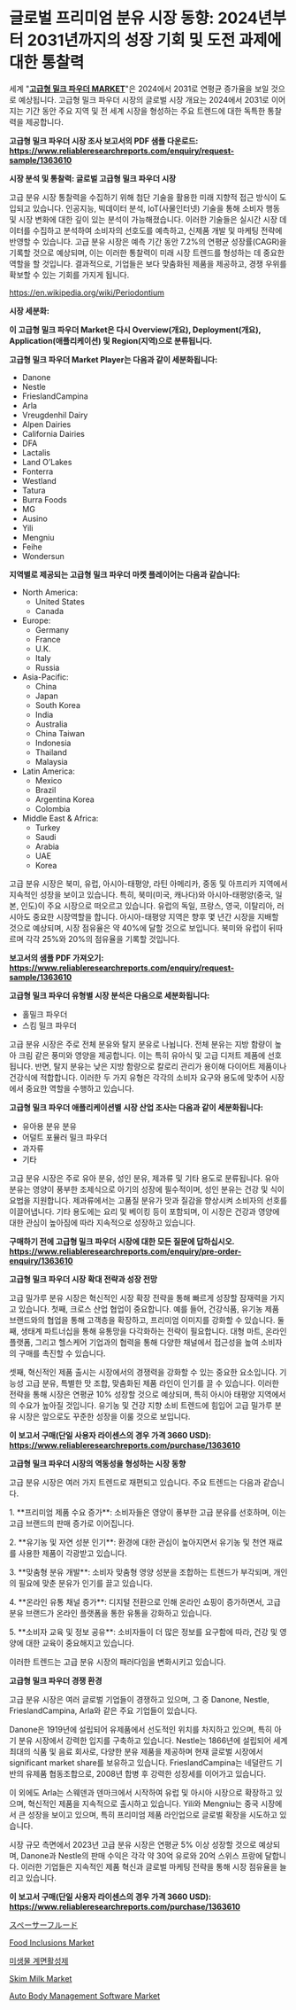 <p><h1>글로벌 프리미엄 분유 시장 동향: 2024년부터 2031년까지의 성장 기회 및 도전 과제에 대한 통찰력</h1></p><p>세계 "<strong><a href="https://www.reliableresearchreports.com/global-high-end-milk-powder-market-r1363610">고급형 밀크 파우더 MARKET</a></strong>"은 2024에서 2031로 연평균 증가율을 보일 것으로 예상됩니다. 고급형 밀크 파우더 시장의 글로벌 시장 개요는 2024에서 2031로 이어지는 기간 동안 주요 지역 및 전 세계 시장을 형성하는 주요 트렌드에 대한 독특한 통찰력을 제공합니다.</p>
<p><strong>고급형 밀크 파우더 시장 조사 보고서의 PDF 샘플 다운로드: <a href="https://www.reliableresearchreports.com/enquiry/request-sample/1363610">https://www.reliableresearchreports.com/enquiry/request-sample/1363610</a></strong></p>
<p><strong>시장 분석 및 통찰력: 글로벌 고급형 밀크 파우더 시장</strong></p>
<p><p>고급 분유 시장 통찰력을 수집하기 위해 첨단 기술을 활용한 미래 지향적 접근 방식이 도입되고 있습니다. 인공지능, 빅데이터 분석, IoT(사물인터넷) 기술을 통해 소비자 행동 및 시장 변화에 대한 깊이 있는 분석이 가능해졌습니다. 이러한 기술들은 실시간 시장 데이터를 수집하고 분석하여 소비자의 선호도를 예측하고, 신제품 개발 및 마케팅 전략에 반영할 수 있습니다. 고급 분유 시장은 예측 기간 동안 7.2%의 연평균 성장률(CAGR)을 기록할 것으로 예상되며, 이는 이러한 통찰력이 미래 시장 트렌드를 형성하는 데 중요한 역할을 할 것입니다. 결과적으로, 기업들은 보다 맞춤화된 제품을 제공하고, 경쟁 우위를 확보할 수 있는 기회를 가지게 됩니다.</p></p>
<p><a href="%7CAUTHORITHY_DOMAIN_URL%7C">https://en.wikipedia.org/wiki/Periodontium</a></p>
<p><strong>시장 세분화:</strong></p>
<p><strong>이 고급형 밀크 파우더 Market은 다시 Overview(개요), Deployment(개요), Application(애플리케이션) 및 Region(지역)으로 분류됩니다.</strong></p>
<p><strong>고급형 밀크 파우더 Market Player는 다음과 같이 세분화됩니다:</strong></p>
<p><ul><li>Danone</li><li>Nestle</li><li>FrieslandCampina</li><li>Arla</li><li>Vreugdenhil Dairy</li><li>Alpen Dairies</li><li>California Dairies</li><li>DFA</li><li>Lactalis</li><li>Land O’Lakes</li><li>Fonterra</li><li>Westland</li><li>Tatura</li><li>Burra Foods</li><li>MG</li><li>Ausino</li><li>Yili</li><li>Mengniu</li><li>Feihe</li><li>Wondersun</li></ul></p>
<p><strong>지역별로 제공되는 고급형 밀크 파우더 마켓 플레이어는 다음과 같습니다:</strong></p>
<p><ul>
    <li>
        North America:
        <ul>
            <li>United States</li>
            <li>Canada</li>
        </ul>
    </li>
    <li>
        Europe:
        <ul>
            <li>Germany</li>
            <li>France</li>
            <li>U.K.</li>
            <li>Italy</li>
            <li>Russia</li>
        </ul>
    </li>
    <li>
        Asia-Pacific:
        <ul>
            <li>China</li>
            <li>Japan</li>
            <li>South Korea</li>
            <li>India</li>
            <li>Australia</li>
            <li>China Taiwan</li>
            <li>Indonesia</li>
            <li>Thailand</li>
            <li>Malaysia</li>
        </ul>
    </li>
    <li>
        Latin America:
        <ul>
            <li>Mexico</li>
            <li>Brazil</li>
            <li>Argentina Korea</li>
            <li>Colombia</li>
        </ul>
    </li>
    <li>
        Middle East & Africa:
        <ul>
            <li>Turkey</li>
            <li>Saudi</li>
            <li>Arabia</li>
            <li>UAE</li>
            <li>Korea</li>
        </ul>
    </li>
    </ul></p>
<p><p>고급 분유 시장은 북미, 유럽, 아시아-태평양, 라틴 아메리카, 중동 및 아프리카 지역에서 지속적인 성장을 보이고 있습니다. 특히, 북미(미국, 캐나다)와 아시아-태평양(중국, 일본, 인도)이 주요 시장으로 떠오르고 있습니다. 유럽의 독일, 프랑스, 영국, 이탈리아, 러시아도 중요한 시장역할을 합니다. 아시아-태평양 지역은 향후 몇 년간 시장을 지배할 것으로 예상되며, 시장 점유율은 약 40%에 달할 것으로 보입니다. 북미와 유럽이 뒤따르며 각각 25%와 20%의 점유율을 기록할 것입니다.</p></p>
<p><strong>보고서의 샘플 PDF 가져오기: <a href="https://www.reliableresearchreports.com/enquiry/request-sample/1363610">https://www.reliableresearchreports.com/enquiry/request-sample/1363610</a></strong></p>
<p><strong>고급형 밀크 파우더 유형별 시장 분석은 다음으로 세분화됩니다:</strong></p>
<p><ul><li>홀밀크 파우더</li><li>스킴 밀크 파우더</li></ul></p>
<p><p>고급 분유 시장은 주로 전체 분유와 탈지 분유로 나뉩니다. 전체 분유는 지방 함량이 높아 크림 같은 풍미와 영양을 제공합니다. 이는 특히 유아식 및 고급 디저트 제품에 선호됩니다. 반면, 탈지 분유는 낮은 지방 함량으로 칼로리 관리가 용이해 다이어트 제품이나 건강식에 적합합니다. 이러한 두 가지 유형은 각각의 소비자 요구와 용도에 맞추어 시장에서 중요한 역할을 수행하고 있습니다.</p></p>
<p><strong>고급형 밀크 파우더 애플리케이션별 시장 산업 조사는 다음과 같이 세분화됩니다:</strong></p>
<p><ul><li>유아용 분유 분유</li><li>어덜트 포뮬러 밀크 파우더</li><li>과자류</li><li>기타</li></ul></p>
<p><p>고급 분유 시장은 주로 유아 분유, 성인 분유, 제과류 및 기타 용도로 분류됩니다. 유아 분유는 영양이 풍부한 조제식으로 아기의 성장에 필수적이며, 성인 분유는 건강 및 식이 요법을 지원합니다. 제과류에서는 고품질 분유가 맛과 질감을 향상시켜 소비자의 선호를 이끌어냅니다. 기타 용도에는 요리 및 베이킹 등이 포함되며, 이 시장은 건강과 영양에 대한 관심이 높아짐에 따라 지속적으로 성장하고 있습니다.</p></p>
<p><strong>구매하기 전에 고급형 밀크 파우더 시장에 대한 모든 질문에 답하십시오. <a href="https://www.reliableresearchreports.com/enquiry/pre-order-enquiry/1363610">https://www.reliableresearchreports.com/enquiry/pre-order-enquiry/1363610</a></strong></p>
<p><strong>고급형 밀크 파우더 시장 확대 전략과 성장 전망</strong></p>
<p><p>고급 밀가루 분유 시장은 혁신적인 시장 확장 전략을 통해 빠르게 성장할 잠재력을 가지고 있습니다. 첫째, 크로스 산업 협업이 중요합니다. 예를 들어, 건강식품, 유기농 제품 브랜드와의 협업을 통해 고객층을 확장하고, 프리미엄 이미지를 강화할 수 있습니다. 둘째, 생태계 파트너십을 통해 유통망을 다각화하는 전략이 필요합니다. 대형 마트, 온라인 플랫폼, 그리고 헬스케어 기업과의 협력을 통해 다양한 채널에서 접근성을 높여 소비자의 구매를 촉진할 수 있습니다.</p><p>셋째, 혁신적인 제품 출시는 시장에서의 경쟁력을 강화할 수 있는 중요한 요소입니다. 기능성 고급 분유, 특별한 맛 조합, 맞춤화된 제품 라인이 인기를 끌 수 있습니다. 이러한 전략을 통해 시장은 연평균 10% 성장할 것으로 예상되며, 특히 아시아 태평양 지역에서의 수요가 높아질 것입니다. 유기농 및 건강 지향 소비 트렌드에 힘입어 고급 밀가루 분유 시장은 앞으로도 꾸준한 성장을 이룰 것으로 보입니다.</p></p>
<p><strong>이 보고서 구매(단일 사용자 라이센스의 경우 가격 3660 USD): <a href="https://www.reliableresearchreports.com/purchase/1363610">https://www.reliableresearchreports.com/purchase/1363610</a></strong></p>
<p><strong>고급형 밀크 파우더 시장의 역동성을 형성하는 시장 동향</strong></p>
<p><p>고급 분유 시장은 여러 가지 트렌드로 재편되고 있습니다. 주요 트렌드는 다음과 같습니다.</p><p>1. **프리미엄 제품 수요 증가**: 소비자들은 영양이 풍부한 고급 분유를 선호하며, 이는 고급 브랜드의 판매 증가로 이어집니다.</p><p>2. **유기농 및 자연 성분 인기**: 환경에 대한 관심이 높아지면서 유기농 및 천연 재료를 사용한 제품이 각광받고 있습니다. </p><p>3. **맞춤형 분유 개발**: 소비자 맞춤형 영양 성분을 조합하는 트렌드가 부각되며, 개인의 필요에 맞춘 분유가 인기를 끌고 있습니다.</p><p>4. **온라인 유통 채널 증가**: 디지털 전환으로 인해 온라인 쇼핑이 증가하면서, 고급 분유 브랜드가 온라인 플랫폼을 통한 유통을 강화하고 있습니다.</p><p>5. **소비자 교육 및 정보 공유**: 소비자들이 더 많은 정보를 요구함에 따라, 건강 및 영양에 대한 교육이 중요해지고 있습니다. </p><p>이러한 트렌드는 고급 분유 시장의 패러다임을 변화시키고 있습니다.</p></p>
<p><strong>고급형 밀크 파우더 경쟁 환경</strong></p>
<p><p>고급 분유 시장은 여러 글로벌 기업들이 경쟁하고 있으며, 그 중 Danone, Nestle, FrieslandCampina, Arla와 같은 주요 기업들이 있습니다. </p><p>Danone은 1919년에 설립되어 유제품에서 선도적인 위치를 차지하고 있으며, 특히 아기 분유 시장에서 강력한 입지를 구축하고 있습니다. Nestle는 1866년에 설립되어 세계 최대의 식품 및 음료 회사로, 다양한 분유 제품을 제공하며 현재 글로벌 시장에서 significant market share를 보유하고 있습니다. FrieslandCampina는 네덜란드 기반의 유제품 협동조합으로, 2008년 합병 후 강력한 성장세를 이어가고 있습니다.</p><p>이 외에도 Arla는 스웨덴과 덴마크에서 시작하여 유럽 및 아시아 시장으로 확장하고 있으며, 혁신적인 제품을 지속적으로 출시하고 있습니다. Yili와 Mengniu는 중국 시장에서 큰 성장을 보이고 있으며, 특히 프리미엄 제품 라인업으로 글로벌 확장을 시도하고 있습니다.</p><p>시장 규모 측면에서 2023년 고급 분유 시장은 연평균 5% 이상 성장할 것으로 예상되며, Danone과 Nestle의 판매 수익은 각각 약 30억 유로와 20억 스위스 프랑에 달합니다. 이러한 기업들은 지속적인 제품 혁신과 글로벌 마케팅 전략을 통해 시장 점유율을 늘리고 있습니다.</p></p>
<p><strong>이 보고서 구매(단일 사용자 라이센스의 경우 가격 3660 USD): <a href="https://www.reliableresearchreports.com/purchase/1363610">https://www.reliableresearchreports.com/purchase/1363610</a></strong></p>
<p><p><a href="https://medium.com/@rosaleen41t7a/%E6%80%A5%E6%88%90%E9%95%B7%E3%81%99%E3%82%8B%E3%82%B9%E3%83%9A%E3%83%BC%E3%82%B5%E3%83%BC%E3%83%95%E3%83%AB%E3%82%A4%E3%83%89%E5%B8%82%E5%A0%B4%E3%82%BB%E3%82%AF%E3%82%BF%E3%83%BC-2031%E5%B9%B4%E3%81%BE%E3%81%A7%E3%81%AE%E5%B8%82%E5%A0%B4%E5%88%86%E6%9E%90%E3%81%A8%E6%88%90%E9%95%B7%E4%BA%88%E6%B8%AC-16987c7795f2">スペーサーフルード</a></p><p><a href="https://medium.com/@m.muhlisin.sin_83756/global-food-inclusions-market-trends-and-innovations-a-forward-looking-analysis-2024-2031-35db4df08b79">Food Inclusions Market</a></p><p><a href="https://github.com/laholand/Market-Research-Report-List-6/blob/main/6680649108509.md">미생물 계면활성제</a></p><p><a href="https://medium.com/@m.muhlisin.sin_83756/global-skim-milk-market-is-projected-to-grow-at-a-cagr-of-12-9-dd33bfb08577">Skim Milk Market</a></p><p><a href="https://www.linkedin.com/pulse/auto-body-management-software-market-size-share-trends-analysis-2mmxc?trackingId=7jW2Sfr%2BSiSmTyS0YbSX0A%3D%3D">Auto Body Management Software Market</a></p></p>